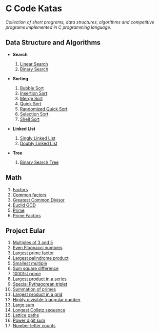 # C Code Katas
_Collection of short programs, data structures, algorithms and competitive programs implemented in C programming language._

Data Structure and Algorithms
-----------------------------

- **Search**
  1. [Linear Search](DSA/Search/linear_search.c)
  2. [Binary Search](DSA/Search/binary_search.c)
  
- **Sorting**
  1. [Bubble Sort](DSA/Sorting/bubble_sort.c)
  2. [Insertion Sort](DSA/Sorting/insertion_sort.c)
  3. [Merge Sort](DSA/Sorting/merge_sort.c)
  4. [Quick Sort](DSA/Sorting/quick_sort.c)
  5. [Randomized Quick Sort](DSA/Sorting/randomized_quick_sort.c)
  6. [Selection Sort](DSA/Sorting/selection_sort.c)
  7. [Shell Sort](DSA/Sorting/shell_sort.c)

- **Linked List**
  1. [Singly Linked List](DSA/LinkedList/singly_linked_list.c)
  2. [Doubly Linked List](DSA/LinkedList/doubly_linked_list.c)
  
- **Tree**
  1. [Binary Search Tree](DSA/Tree/binary_search_tree.c)
  
  
Math
----
1. [Factors](Math/factors.c)
2. [Common factors](Math/common_factors.c)
3. [Greatest Common Divisor](Math/gcd.c)
4. [Euclid GCD](Math/euclid_gcd.c)
5. [Prime](Math/is_prime.c)
6. [Prime Factors](Math/prime_factors.c)

Project Eular
----------------------
1. [Multiples of 3 and 5](Eular/sum_of_multiples_of_3_5.c)
2. [Even Fibonacci numbers](Eular/fibonacci_series.c)
3. [Largest prime factor](Math/prime_factors.c)
4. [Largest palindrome product](Eular/palindrome_of_numbers.c)
5. [Smallest multiple](Eular/smallest_multiple.c)
6. [Sum square difference](Eular/sum_square_difference.c)
7. [10001st prime](Eular/sieve_of_eratosthenes.c)
8. [Largest product in a series](Eular/largest_product_in_series.c)
9. [Special Pythagorean triplet](Eular/special_pythagorean_triplet.c)
10. [Summation of primes](Eular/sieve_of_eratosthenes.c)
11. [Largest product in a grid](Eular/largest_product_in_grid.c)
12. [Highly divisible triangular number](Eular/highly_divisible_triangular_number.c)
13. [Large sum](Eular/large_sum.c)
14. [Longest Collatz sequence](Eular/longest_collatz_sequence.c)
15. [Lattice paths](Eular/lattice_paths.c)
16. [Power digit sum](Eular/power_digit_sum.c)
17. [Number letter counts](Eular/number_to_words_and_letters_count.c)

